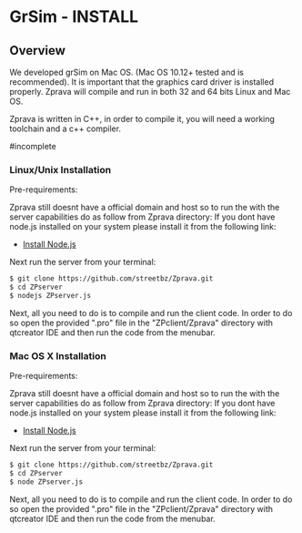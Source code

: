 # GrSim - INSTALL

## Overview

We developed grSim on Mac OS. (Mac OS 10.12+ tested and is recommended). It is  important that the graphics card driver is installed properly. Zprava will compile and run in both 32 and 64 bits Linux and Mac OS.

Zprava is written in C++, in order to compile it, you will need a working toolchain and a c++ compiler.

#incomplete

### Linux/Unix Installation

Pre-requirements:

Zprava still doesnt have a official domain and host so to run the with the server capabilities do as follow from Zprava directory:
If you dont have node.js installed on your system please install it from the following link:
- [Install Node.js](https://nodejs.org/en/download/)

Next run the server from your terminal:

```bash
$ git clone https://github.com/streetbz/Zprava.git 
$ cd ZPserver
$ nodejs ZPserver.js
```

Next, all you need to do is to compile and run the client code.
In order to do so open the provided ".pro" file in the "ZPclient/Zprava" directory with qtcreator IDE and then run the code from the menubar.



### Mac OS X Installation

Pre-requirements:

Zprava still doesnt have a official domain and host so to run the with the server capabilities do as follow from Zprava directory:
If you dont have node.js installed on your system please install it from the following link:
- [Install Node.js](https://nodejs.org/en/download/)

Next run the server from your terminal:

```bash
$ git clone https://github.com/streetbz/Zprava.git 
$ cd ZPserver
$ node ZPserver.js
```

Next, all you need to do is to compile and run the client code.
In order to do so open the provided ".pro" file in the "ZPclient/Zprava" directory with qtcreator IDE and then run the code from the menubar.


